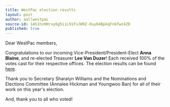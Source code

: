 ```yaml
---
title: WestPac election results
layout: post
author: aallwestpac
source-id: 1AS1hzHHrxy6g5iiL9iFsJW9Z-OuyO4BpkqFnbTwz4Z0
published: true
---
```

Dear WestPac members,

Congratulations to our incoming Vice-President/President-Elect **Anna Blaine**, and re-elected Treasurer **Lee Van Duzer**!  Each received 100% of the votes cast for their respective offices.  The election results can be found <a href="files/WestPac Election Report_2021.pdf">here</a>.

Thank you to Secretary Sharalyn Williams and the Nominations and Elections Committee (Annalee Hickman and Youngwoo Ban) for all of their work on this year's election.  

And, thank you to all who voted!
